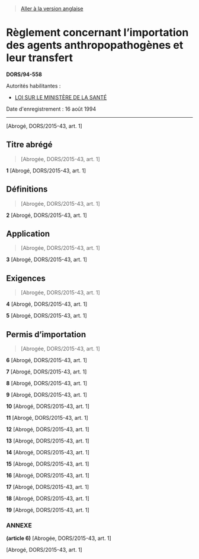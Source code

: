 > [Aller à la version anglaise](/en/Regulations/Statutory%20Orders%20and%20Regulations/94/558.md)

# Règlement concernant l’importation des agents anthropopathogènes et leur transfert

**DORS/94-558**

Autorités habilitantes : 
- [LOI SUR LE MINISTÈRE DE LA SANTÉ](/fr/Lois/Lois%20du%20Canada/1996/ch.%208.md)

Date d'enregistrement : 16 août 1994

----------


[Abrogé, DORS/2015-43, art. 1]



## Titre abrégé
> [Abrogée, DORS/2015-43, art. 1]



**1** [Abrogé, DORS/2015-43, art. 1]




## Définitions
> [Abrogée, DORS/2015-43, art. 1]



**2** [Abrogé, DORS/2015-43, art. 1]




## Application
> [Abrogée, DORS/2015-43, art. 1]



**3** [Abrogé, DORS/2015-43, art. 1]




## Exigences
> [Abrogée, DORS/2015-43, art. 1]



**4** [Abrogé, DORS/2015-43, art. 1]



**5** [Abrogé, DORS/2015-43, art. 1]




## Permis d’importation
> [Abrogée, DORS/2015-43, art. 1]



**6** [Abrogé, DORS/2015-43, art. 1]



**7** [Abrogé, DORS/2015-43, art. 1]



**8** [Abrogé, DORS/2015-43, art. 1]



**9** [Abrogé, DORS/2015-43, art. 1]



**10** [Abrogé, DORS/2015-43, art. 1]



**11** [Abrogé, DORS/2015-43, art. 1]



**12** [Abrogé, DORS/2015-43, art. 1]



**13** [Abrogé, DORS/2015-43, art. 1]



**14** [Abrogé, DORS/2015-43, art. 1]



**15** [Abrogé, DORS/2015-43, art. 1]



**16** [Abrogé, DORS/2015-43, art. 1]



**17** [Abrogé, DORS/2015-43, art. 1]



**18** [Abrogé, DORS/2015-43, art. 1]



**19** [Abrogé, DORS/2015-43, art. 1]




### **ANNEXE** 
**(article 6)**
[Abrogée, DORS/2015-43, art. 1]


[Abrogé, DORS/2015-43, art. 1]


